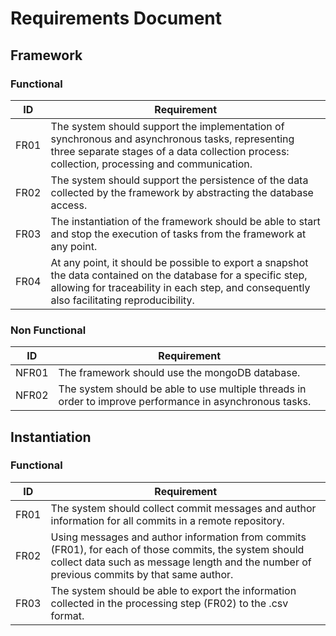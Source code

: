 # Requirements Document

## Framework

### Functional
| ID | Requirement
| --- | ------------
| FR01 | The system should support the implementation of synchronous and asynchronous tasks, representing three separate stages of a data collection process: collection, processing and communication.
| FR02 | The system should support the persistence of the data collected by the framework by abstracting the database access.
| FR03 | The instantiation of the framework should be able to start and stop the execution of tasks from the framework at any point.
| FR04 | At any point, it should be possible to export a snapshot the data contained on the database for a specific step, allowing for traceability in each step, and consequently also facilitating reproducibility.

### Non Functional

| ID | Requirement
| --- | ------------
| NFR01 | The framework should use the mongoDB database.
| NFR02 | The system should be able to use multiple threads in order to improve performance in asynchronous tasks.

## Instantiation

### Functional

| ID | Requirement
| --- | ------------
| FR01 | The system should collect commit messages and author information for all commits in a remote repository.
| FR02 | Using messages and author information from commits (FR01), for each of those commits, the system should collect data such as message length and the number of previous commits by that same author.
| FR03 | The system should be able to export the information collected in the processing step (FR02) to the .csv format.
